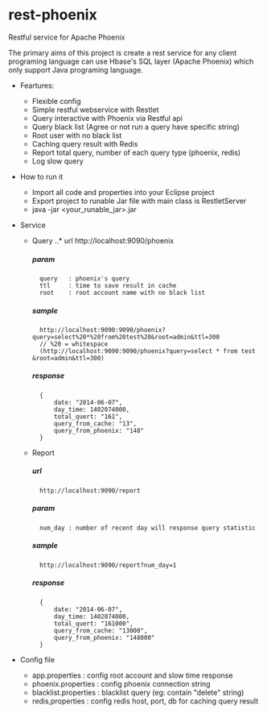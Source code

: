 rest-phoenix
============

Restful service for Apache Phoenix

The primary aims of this project is create a rest service for any client programing language can use Hbase's SQL layer (Apache Phoenix) which only support Java programing language.

- Feartures:
	+ Flexible config
	+ Simple restful webservice with Restlet
	+ Query interactive with Phoenix via Restful api
	+ Query black list (Agree or not run a query have specific string)  
	+ Root user with no black list
	+ Caching query result with Redis
	+ Report total query, number of each query type (phoenix, redis)
	+ Log slow query

- How to run it
	+ Import all code and properties into your Eclipse project
	+ Export project to runable Jar file with main class is RestletServer
	+ java -jar <your_runable_jar>.jar 

- Service
	+ Query
		..* url
			http://localhost:9090/phoenix
		##### param
			query 	: phoenix's query
			ttl 	: time to save result in cache
			root 	: root account name with no black list
		##### sample
			http://localhost:9090:9090/phoenix?query=select%20*%20from%20test%20&root=admin&ttl=300
			// %20 = whitespace
			(http://localhost:9090:9090/phoenix?query=select * from test &root=admin&ttl=300)
		##### response
			{
				date: "2014-06-07",
				day_time: 1402074000,
				total_quert: "161",
				query_from_cache: "13",
				query_from_phoenix: "148"
			}

	+ Report
		##### url
			http://localhost:9090/report
		##### param
			num_day : number of recent day will response query statistic
		##### sample
			http://localhost:9090/report?num_day=1
		##### response
			{
				date: "2014-06-07",
				day_time: 1402074000,
				total_quert: "161000",
				query_from_cache: "13000",
				query_from_phoenix: "148000"
			}

- Config file
	+ app.properties 			:	config root account and slow time response
	+ phoenix.properties 		: 	config phoenix connection string
	+ blacklist.properties 		: 	blacklist query (eg: contain "delete" string)
	+ redis,properties			: 	config redis host, port, db for caching query result
